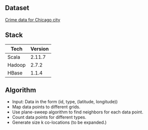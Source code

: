 ## Dataset

[Crime data for Chicago city](https://data.cityofchicago.org/Public-Safety/Crimes-2001-to-present/ijzp-q8t2)

## Stack

| Tech   |  Version | 
|--------|----------| 
| Scala  |  2.11.7  | 
| Hadoop |  2.7.2   | 
| HBase  |  1.1.4   | 

## Algorithm

* Input: Data in the form (id, type, (latitude, longitude))
* Map data points to different grids.
* Use plane-sweep algorithm to find neighbors for each data point.
* Count data points for different types.
* Generate size k co-locations (to be expanded.)